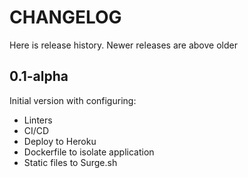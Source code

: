 # CHANGELOG
Here is release history. Newer releases are above older

## 0.1-alpha
Initial version with configuring:
- Linters
- CI/CD
- Deploy to Heroku
- Dockerfile to isolate application
- Static files to Surge.sh
